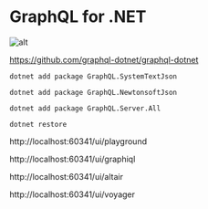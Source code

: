 # GraphQL for .NET

![alt](https://gridsome.org/assets/static/import-data.eb9be63.3e0083b3c8c40a300ab593b006f88025.png)

https://github.com/graphql-dotnet/graphql-dotnet

`dotnet add package GraphQL.SystemTextJson`

`dotnet add package GraphQL.NewtonsoftJson`

`dotnet add package GraphQL.Server.All`

`dotnet restore`

http://localhost:60341/ui/playground

http://localhost:60341/ui/graphiql

http://localhost:60341/ui/altair

http://localhost:60341/ui/voyager


